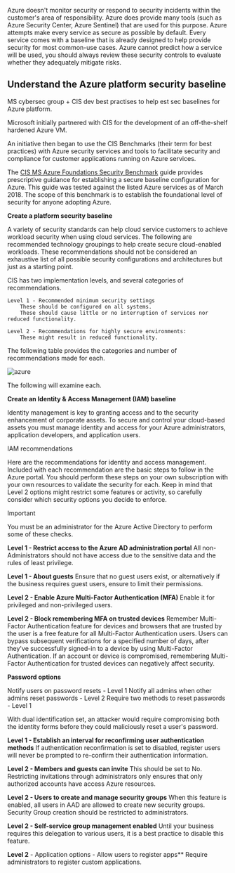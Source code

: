 Azure doesn't monitor security or respond to security incidents within the customer's area of responsibility. Azure does provide many tools (such as Azure Security Center, Azure Sentinel) that are used for this purpose. Azure attempts make every service as secure as possible by default. Every service comes with a baseline that is already designed to help provide security for most common-use cases. Azure cannot predict how a service will be used, you should always review these security controls to evaluate whether they adequately mitigate risks.

## Understand the Azure platform security baseline

MS cybersec group + CIS dev best practises to help est sec baselines for Azure platform. 

Microsoft initially partnered with CIS for the development of an off-the-shelf hardened Azure VM. 

An initiative then began to use the CIS Benchmarks (their term for best practices) with Azure security services and tools to facilitate security and compliance for customer applications running on Azure services.

The [CIS MS Azure Foundations Security Benchmark](https://azure.microsoft.com/en-us/resources/cis-microsoft-azure-foundations-security-benchmark/) guide provides prescriptive guidance for establishing a secure baseline configuration for Azure. This guide was tested against the listed Azure services as of March 2018. The scope of this benchmark is to establish the foundational level of security for anyone adopting Azure.

**Create a platform security baseline**

A variety of security standards can help cloud service customers to achieve workload security when using cloud services. The following are recommended technology groupings to help create secure cloud-enabled workloads. These recommendations should not be considered an exhaustive list of all possible security configurations and architectures but just as a starting point.

CIS has two implementation levels, and several categories of recommendations.

    Level 1 - Recommended minimum security settings
        These should be configured on all systems.
        These should cause little or no interruption of services nor reduced functionality.

    Level 2 - Recommendations for highly secure environments:
        These might result in reduced functionality.

The following table provides the categories and number of recommendations made for each.

![azure](https://user-images.githubusercontent.com/46513413/83955864-9da03500-a825-11ea-9c14-b9c8c1b7bf30.PNG)

The following will examine each.

**Create an Identity & Access Management (IAM) baseline**

Identity management is key to granting access and to the security enhancement of corporate assets. To secure and control your cloud-based assets you must manage identity and access for your Azure administrators, application developers, and application users.

IAM recommendations

Here are the recommendations for identity and access management. Included with each recommendation are the basic steps to follow in the Azure portal. You should perform these steps on your own subscription with your own resources to validate the security for each. Keep in mind that Level 2 options might restrict some features or activity, so carefully consider which security options you decide to enforce.

Important

You must be an administrator for the Azure Active Directory to perform some of these checks.

**Level 1 - Restrict access to the Azure AD administration portal**
All non-Administrators should not have access due to the sensitive data and the rules of least privilege.

**Level 1 - About guests**
Ensure that no guest users exist, or alternatively if the business requires guest users, ensure to limit their permissions.

**Level 2 - Enable Azure Multi-Factor Authentication (MFA)**
Enable it for privileged and non-privileged users.

**Level 2 - Block remembering MFA on trusted devices**
Remember Multi-Factor Authentication feature for devices and browsers that are trusted by the user is a free feature for all Multi-Factor Authentication users. Users can bypass subsequent verifications for a specified number of days, after they've successfully signed-in to a device by using Multi-Factor Authentication. If an account or device is compromised, remembering Multi-Factor Authentication for trusted devices can negatively affect security.

**Password options**

Notify users on password resets - Level 1
Notify all admins when other admins reset passwords - Level 2
Require two methods to reset passwords - Level 1

With dual identification set, an attacker would require compromising both the identity forms before they could maliciously reset a user's password.

**Level 1 - Establish an interval for reconfirming user authentication methods**
If authentication reconfirmation is set to disabled, register users will never be prompted to re-confirm their authentication information.

**Level 2 - Members and guests can invite**
This should be set to No. Restricting invitations through administrators only ensures that only authorized accounts have access Azure resources.

**Level 2 - Users to create and manage security groups**
When this feature is enabled, all users in AAD are allowed to create new security groups. Security Group creation should be restricted to administrators.

**Level 2 - Self-service group management enabled**
Until your business requires this delegation to various users, it is a best practice to disable this feature.

**Level 2** - Application options - Allow users to register apps**
Require administrators to register custom applications.









